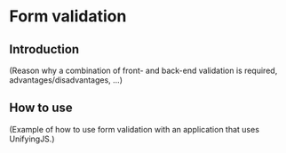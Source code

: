 # Form validation

## Introduction

(Reason why a combination of front- and back-end validation is required, advantages/disadvantages, ...)

## How to use

(Example of how to use form validation with an application that uses UnifyingJS.)